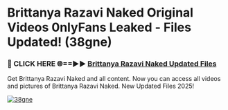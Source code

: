 # Brittanya Razavi Naked Original Videos 0nlyFans Leaked - Files Updated! (38gne)

<h3>🔴 CLICK HERE 🌐==►► <a href="https://tinyurl.com/up5wt9bj" rel="nofollow">Brittanya Razavi Naked Updated Files</a></h3>

Get Brittanya Razavi Naked and all content. Now you can access all videos and pictures of Brittanya Razavi Naked. New Updated Files 2025!

[![38gne](https://i.imgur.com/ABiUzMV.gif)](https://tinyurl.com/up5wt9bj)

